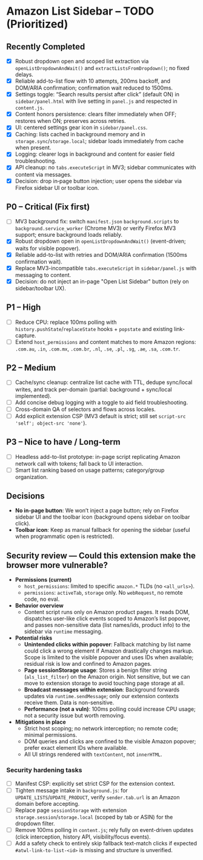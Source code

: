# Amazon List Sidebar – TODO (Prioritized)

## Recently Completed

- [x] Robust dropdown open and scoped list extraction via `openListDropdownAndWait()` and `extractListsFromDropdown()`; no fixed delays.
- [x] Reliable add-to-list flow with 10 attempts, 200ms backoff, and DOM/ARIA confirmation; confirmation wait reduced to 1500ms.
- [x] Settings toggle: “Search results persist after click” (default ON) in `sidebar/panel.html` with live setting in `panel.js` and respected in `content.js`.
- [x] Content honors persistence: clears filter immediately when OFF; restores when ON; preserves across retries.
- [x] UI: centered settings gear icon in `sidebar/panel.css`.
- [x] Caching: lists cached in background memory and in `storage.sync`/`storage.local`; sidebar loads immediately from cache when present.
- [x] Logging: clearer logs in background and content for easier field troubleshooting.
- [x] API cleanup: no `tabs.executeScript` in MV3; sidebar communicates with content via messages.
- [x] Decision: drop in‑page button injection; user opens the sidebar via Firefox sidebar UI or toolbar icon.

## P0 – Critical (Fix first)

- [ ] MV3 background fix: switch `manifest.json` `background.scripts` to `background.service_worker` (Chrome MV3) or verify Firefox MV3 support; ensure background loads reliably.
- [x] Robust dropdown open in `openListDropdownAndWait()` (event-driven; waits for visible popover).
- [x] Reliable add-to-list with retries and DOM/ARIA confirmation (1500ms confirmation wait).
- [x] Replace MV3-incompatible `tabs.executeScript` in `sidebar/panel.js` with messaging to content.
- [x] Decision: do not inject an in-page "Open List Sidebar" button (rely on sidebar/toolbar UX).

## P1 – High

- [ ] Reduce CPU: replace 100ms polling with `history.pushState`/`replaceState` hooks + `popstate` and existing link-capture.
- [ ] Extend `host_permissions` and content matches to more Amazon regions: `.com.au`, `.in`, `.com.mx`, `.com.br`, `.nl`, `.se`, `.pl`, `.sg`, `.ae`, `.sa`, `.com.tr`.

## P2 – Medium

- [ ] Cache/sync cleanup: centralize list cache with TTL, dedupe sync/local writes, and track per-domain (partial: background + sync/local implemented).
- [ ] Add concise debug logging with a toggle to aid field troubleshooting.
- [ ] Cross-domain QA of selectors and flows across locales.
- [ ] Add explicit extension CSP (MV3 default is strict; still set `script-src 'self'; object-src 'none'`).

## P3 – Nice to have / Long-term

- [ ] Headless add-to-list prototype: in-page script replicating Amazon network call with tokens; fall back to UI interaction.
- [ ] Smart list ranking based on usage patterns; category/group organization.

## Decisions

- __No in-page button__: We won’t inject a page button; rely on Firefox sidebar UI and the toolbar icon (background opens sidebar on toolbar click).
- __Toolbar icon__: Keep as manual fallback for opening the sidebar (useful when programmatic open is restricted).

## Security review — Could this extension make the browser more vulnerable?

- __Permissions (current)__
  - `host_permissions`: limited to specific `amazon.*` TLDs (no `<all_urls>`).
  - `permissions`: `activeTab`, `storage` only. No `webRequest`, no remote code, no eval.
- __Behavior overview__
  - Content script runs only on Amazon product pages. It reads DOM, dispatches user-like click events scoped to Amazon’s list popover, and passes non-sensitive data (list names/ids, product info) to the sidebar via `runtime` messaging.
- __Potential risks__
  - __Unintended clicks within popover__: Fallback matching by list name could click a wrong element if Amazon drastically changes markup. Scope is limited to the visible popover and uses IDs when available; residual risk is low and confined to Amazon pages.
  - __Page sessionStorage usage__: Stores a benign filter string (`als_list_filter`) on the Amazon origin. Not sensitive, but we can move to extension storage to avoid touching page storage at all.
  - __Broadcast messages within extension__: Background forwards updates via `runtime.sendMessage`; only our extension contexts receive them. Data is non-sensitive.
  - __Performance (not a vuln)__: 100ms polling could increase CPU usage; not a security issue but worth removing.
- __Mitigations in place__
  - Strict host scoping; no network interception; no remote code; minimal permissions.
  - DOM queries and clicks are confined to the visible Amazon popover; prefer exact element IDs where available.
  - All UI strings rendered with `textContent`, not `innerHTML`.

### Security hardening tasks

- [ ] Manifest CSP: explicitly set strict CSP for the extension context.
- [ ] Tighten message intake in `background.js`: for `UPDATE_LISTS`/`UPDATE_PRODUCT`, verify `sender.tab.url` is an Amazon domain before accepting.
- [ ] Replace page `sessionStorage` with extension `storage.session`/`storage.local` (scoped by tab or ASIN) for the dropdown filter.
- [ ] Remove 100ms polling in `content.js`; rely fully on event-driven updates (click interception, history API, visibility/focus events).
- [ ] Add a safety check to entirely skip fallback text-match clicks if expected `#atwl-link-to-list-<id>` is missing and structure is unverified.
